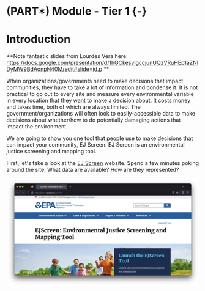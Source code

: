 # (PART\*) Module - Tier 1 {-}

# Introduction

**Note fantastic slides from Lourdes Vera here: https://docs.google.com/presentation/d/1hGCkesvIgccjunUQzVRuHEp1aZNIDyMW9BdAonpN40M/edit#slide=id.p **

When organizations/governments need to make decisions that impact communities, they have to take a lot of information and condense it. It is not practical to go out to every site and measure every environmental variable in every location that they want to make a decision about. It costs money and takes time, both of which are always limited. The government/organizations will often look to easily-accessible data to make decisions about whether/how to do potentially damaging actions that impact the environment. 

We are going to show you one tool that people use to make decisions that can impact your community, EJ Screen. EJ Screen is an environmental justice screening and mapping tool.

First, let's take a look at the [EJ Screen](https://ejscreen.epa.gov/) website. Spend a few minutes poking around the site: What data are available? How are they represented?

![](assets/ej_screen.png)
